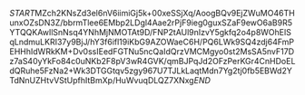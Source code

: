 $START$MZch2KNsZd3el6nV6iimiGj5k+00xeSSjXq/AoogBQv9EjZWuMO46THunxOZsDN3Z/bbrmTlee6EMbp2LDgl4Aae2rPjF9ieg0guxSZaF9ewO6aB9R5YTQQKAwIlSnNsq4YNhMjNMOTAt9D/FNP2tAUl9nIzvY5gkfq2o4p8WOhElSqLndmuLKRI37y9BjJ/hY3f6ifl19iKbG9AZOWaeC6H/PQ6LWk9SQ4zdj64FmPEHHhIdWRkKM+Dv0ssIEedFGTNu5ncQaIdQrzVMCMgyo0st2MsSA5nvF17Dz7aS40yYkFo84c0uNKb2F8pV3wR4GVK/qmBJPqJd2OFzPerKGr4CnHDoELdQRuhe5FzNa2+Wk3DTGGtqv5zgy967U7TJLkLaqtMdn7Yg2tj0fb5EBWd2YTdNnUZHtvVStUpfhItBmXp/HuWvuqDLQZ7XNxg$END$